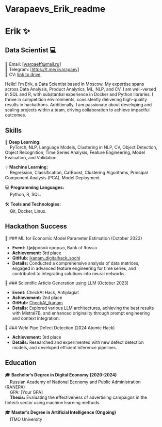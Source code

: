 # Varapaevs_Erik_readme
# Erik ✨
## Data Scientist 💻

📧 Email: [warpaeff@mail.ru]  
🚀 Telegram: [https://t.me/Evarapaev]  
🐙 CV: [link to drive](https://docs.google.com/document/d/1xpMYP5YNY1WTZYOsdMSvWwRaTFziroA6/edit?usp=sharing&ouid=101631323144931871284&rtpof=true&sd=true) 
  



Hello! I'm Erik, a Data Scientist based in Moscow. My expertise spans across Data Analysis, Product Analytics, ML, NLP, and CV. I am well-versed in SQL and R, with substantial experience in Docker and Python libraries. I thrive in competition environments, consistently delivering high-quality results in hackathons. Additionally, I am passionate about developing and scaling projects within a team, driving collaboration to achieve impactful outcomes.

## Skills

🐙 **Deep Learning:**  
&nbsp;&nbsp;&nbsp;&nbsp;PyTorch, NLP, Language Models, Clustering in NLP, CV, Object Detection, Object Recognition, Time Series Analysis, Feature Engineering,  Model Evaluation, and Validation.

💡 **Machine Learning:**  
&nbsp;&nbsp;&nbsp;&nbsp;Regression, Classification, CatBoost, Clustering Algorithms, Principal Component Analysis (PCA), Model Deployment.

💻 **Programming Languages:**  
&nbsp;&nbsp;&nbsp;&nbsp;Python, R, SQL.

🛠️ **Tools and Technologies:**  
&nbsp;&nbsp;&nbsp;&nbsp;Git, Docker, Linux.

## Hackathon Success

🥉 ### ML for Economic Model Parameter Estimation (October 2023)
- **Event:** Цифровой прорыв, Bank of Russia
- **Achievement:** 3rd place
- **GitHub:** [ikanam_digitalhack_sochi](https://github.com/tothelimbo/ikanam_digitalhack_sochi)
- **Details:** Conducted a comprehensive analysis of data matrices, engaged in advanced feature engineering for time series, and contributed to integrating solutions into neural networks.

🥈 ### Scientific Article Generation using LLM (October 2023)
- **Event:** CheckAI Hack, Antiplagiat
- **Achievement:** 2nd place
- **GitHub:** [CheckAI_ikanam](https://github.com/sharafetdinov42/CheckAI_ikanam)
- **Details:** Explored various LLM architectures, achieving the best results with Mistral7B, and enhanced originality through prompt engineering and context integration.

🥉 ### Weld Pipe Defect Detection (2024 Atomic Hack)
- **Achievement:** 3rd place
- **Details:** Researched and experimented with new defect detection models, and developed efficient inference pipelines.

## Education

🎓 **Bachelor’s Degree in Digital Economy (2020-2024)**  
&nbsp;&nbsp;&nbsp;&nbsp;Russian Academy of National Economy and Public Administration (RANEPA)  
&nbsp;&nbsp;&nbsp;&nbsp;GPA: [Your GPA]  
&nbsp;&nbsp;&nbsp;&nbsp;**Thesis:** Evaluating the effectiveness of advertising campaigns in the fintech sector using machine learning methods.

🎓 **Master’s Degree in Artificial Intelligence (Ongoing)**  
&nbsp;&nbsp;&nbsp;&nbsp;ITMO University
